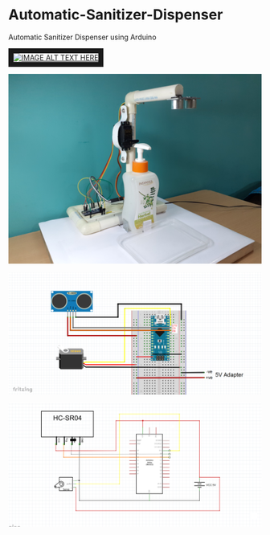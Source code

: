# Automatic-Sanitizer-Dispenser
Automatic Sanitizer Dispenser using Arduino 

<a href="https://youtu.be/NriVfpWBR2M" 
target="_blank"><img src="https://upload.wikimedia.org/wikipedia/commons/3/34/YouTube_logo_%282017%29.png" 
alt="IMAGE ALT TEXT HERE" width="220" height="45" border="10" /></a>

![Screenshot](dispenser.jpg)

![Screenshot](schematic1A.PNG)

![Screenshot](schematic1B.PNG)


